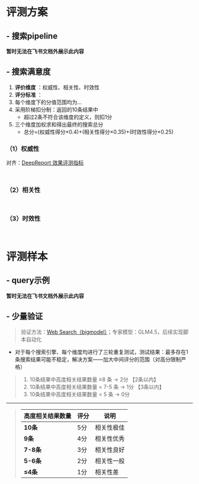 # 评测方案

## - 搜索pipeline

**暂时无法在飞书文档外展示此内容**

## - 搜索满意度

1. **评价维度** ：权威性、相关性、时效性
2. **评分标准** ：
3. 每个维度下的分值范围均为...
4. 采用阶梯扣分制：返回的10条结果中
   * 超过2条不符合该维度的定义，则扣1分
5. 三个维度加权求和得出最终的搜索总分
   * 总分=(权威性得分×0.4)+(相关性得分×0.35)+(时效性得分×0.25)

### （1）权威性

对齐：[DeepReport 效果评测指标](https://zhipu-ai.feishu.cn/wiki/VUftwkoe9iXHTokVHrTc6SJNnpJ?from=from_copylink)

```Markdown

```

```Markdown

```

### （2）相关性

```Markdown

```

```Markdown

```

### （3）时效性

```Markdown

```

```Markdown

```

# 评测样本

## - query示例

**暂时无法在飞书文档外展示此内容**

## - 少量验证

> 验证方法：[Web Search（bigmodel）](https://bigmodel.cn/marketplace/detail/10a0b27eb178?redirect=%2Fmarketplace%2Fdetail%2F10a0b27eb178)；专家模型：GLM4.5，后续实现脚本自动化


* 对于每个搜索引擎、每个维度均进行了三轮重复测试，测试结果：最多存在1条搜索结果可能不稳定，解决方案——加大中间评分的范围（对高分限制严格）

> 1. 10条结果中高度相关结果数量 ≥8 条 → 2分  【2条以内】
> 2. 10条结果中高度相关结果数量 = 7-5 条 → 1分  【3条以内】
> 3. 10条结果中高度相关结果数量 < 5 条 → 0分

---

> | 高度相关结果数量 | 评分 | 说明       |
> | ---------------- | ---- | ---------- |
> | **10条**   | 5分  | 相关性极佳 |
> | **9条**    | 4分  | 相关性优秀 |
> | **7-8条**  | 3分  | 相关性良好 |
> | **5-6条**  | 2分  | 相关性一般 |
> | **≤4条**  | 1分  | 相关性差   |
>
